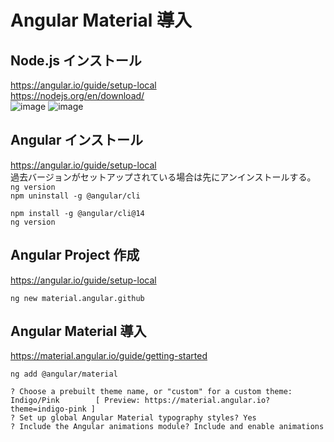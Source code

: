 # Angular Material 導入

## Node.js インストール
https://angular.io/guide/setup-local  
https://nodejs.org/en/download/  
![image](https://user-images.githubusercontent.com/38905609/174221507-415108dd-d73a-497a-aef4-ebc27dd99e27.png)
![image](https://user-images.githubusercontent.com/38905609/174221619-1cf64e4b-97d4-4d72-99e5-0dcee2c20a60.png)


## Angular インストール
https://angular.io/guide/setup-local  
過去バージョンがセットアップされている場合は先にアンインストールする。  
`ng version`  
`npm uninstall -g @angular/cli`  
```
npm install -g @angular/cli@14
ng version
```

## Angular Project 作成
https://angular.io/guide/setup-local
```
ng new material.angular.github
```

## Angular Material 導入
https://material.angular.io/guide/getting-started
```
ng add @angular/material

? Choose a prebuilt theme name, or "custom" for a custom theme: Indigo/Pink        [ Preview: https://material.angular.io?theme=indigo-pink ]
? Set up global Angular Material typography styles? Yes  
? Include the Angular animations module? Include and enable animations
```

